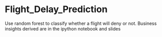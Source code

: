 # Flight_Delay_Prediction
Use random forest to classify whether a flight will deny or not. Business insights derived are in the ipython notebook and slides
